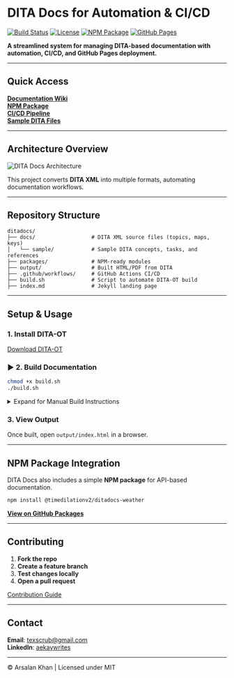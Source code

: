 # DITA Docs for Automation & CI/CD

[![Build Status](https://github.com/timedilationv2/ditadocs/actions/workflows/build.yml/badge.svg)](https://github.com/timedilationv2/ditadocs/actions)
[![License](https://img.shields.io/github/license/timedilationv2/ditadocs)](LICENSE)
[![NPM Package](https://img.shields.io/npm/v/@timedilationv2/ditadocs-weather)](https://github.com/timedilationv2/ditadocs/pkgs/npm/ditadocs-weather)
[![GitHub Pages](https://img.shields.io/badge/docs-online-blue)](https://timedilationv2.github.io/ditadocs)

**A streamlined system for managing DITA-based documentation with automation, CI/CD, and GitHub Pages deployment.**

---

##  Quick Access

 [**Documentation Wiki**](https://github.com/timedilationv2/ditadocs/wiki)  
 [**NPM Package**](https://github.com/timedilationv2/ditadocs/pkgs/npm/ditadocs-weather)  
 [**CI/CD Pipeline**](https://github.com/timedilationv2/ditadocs/actions)  
 [**Sample DITA Files**](docs/sample)

---

##  Architecture Overview

![DITA Docs Architecture](https://raw.githubusercontent.com/timedilationv2/ditadocs/main/docs/architecture.png)

This project converts **DITA XML** into multiple formats, automating documentation workflows.

---

##  Repository Structure

```
ditadocs/
├── docs/                  # DITA XML source files (topics, maps, keys)
│   └── sample/            # Sample DITA concepts, tasks, and references
├── packages/              # NPM-ready modules
├── output/                # Built HTML/PDF from DITA
├── .github/workflows/     # GitHub Actions CI/CD
├── build.sh               # Script to automate DITA-OT build
├── index.md               # Jekyll landing page
```

---

##  Setup & Usage

###  1. Install DITA-OT
[Download DITA-OT](https://www.dita-ot.org/download)

### ▶ 2. Build Documentation
```bash
chmod +x build.sh
./build.sh
```

<details>
  <summary> Expand for Manual Build Instructions</summary>

```bash
dita --input=docs/sample/sample-map.ditamap --format=html5
```

</details>

### 3. View Output
Once built, open `output/index.html` in a browser.

---

## NPM Package Integration

DITA Docs also includes a simple **NPM package** for API-based documentation.

```bash
npm install @timedilationv2/ditadocs-weather
```

**[View on GitHub Packages](https://github.com/timedilationv2/ditadocs/pkgs/npm/ditadocs-weather)**

---

##  Contributing

1. **Fork the repo**  
2. **Create a feature branch**  
3. **Test changes locally**  
4. **Open a pull request**  

 [Contribution Guide](https://github.com/timedilationv2/ditadocs/wiki/Contributing)

---

##  Contact

**Email**: [texscrub@gmail.com](mailto:texscrub@gmail.com)  
 **LinkedIn**: [aekaywrites](https://www.linkedin.com/in/aekaywrites/)

---

© Arsalan Khan | Licensed under MIT
